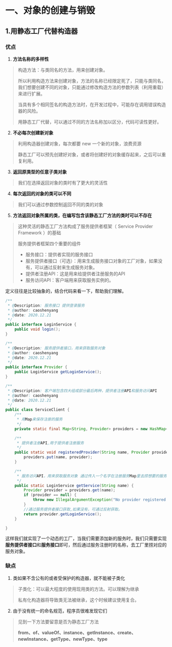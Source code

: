 # 一、对象的创建与销毁

## 1.用静态工厂代替构造器

### 优点

1. **方法名称的多样性**

> 构造方法：与类同名的方法，用来创建对象。
>
> 所以利用构造方法来创建对象，方法的名称已经限定死了，只能与类同名，我们想要创建不同的对象，只能通过修改构造方法的参数列表（利用重载）来进行扩展。
>
> 当具有多个相同签名的构造方法时，在开发过程中，可能存在调用错误构造器的风险。
>
> 用静态工厂代替，可以通过不同的方法名称加以区分，代码可读性更好。

2. **不必每次创建新对象**

> 利用构造器创建对象，每次都要 new 一个新的对象，浪费资源
>
> 静态工厂可以预先创建好对象，或者将创建好的对象缓存起来，之后可以重复利用。

3. **返回原类型的任意子类对象**

> 我们在选择返回对象的类时有了更大的灵活性

4. **每次返回的对象的类可以不同**

> 我们可以通过参数控制返回不同的类的对象

5. **方法返回对象所属的类，在编写包含该静态工厂方法的类时可以不存在**

> 这种灵活的静态工厂方法构成了服务提供者框架（ Service Provider Framework ）的基础
>
> 服务提供者框架四个重要的组件
>
> - 服务接口：提供者实现的服务接口
> - 服务提供者接口（可选）：用来生成服务接口对象的工厂对象，如果没有，可以通过反射来生成服务对象。
> - 提供者注册API：这是用来给提供者注册服务的API
> - 服务访问API：客户端用来获取服务实例的。

定义往往是比较抽象的，结合代码来看一下，帮助我们理解。

```java
/**
 * @Description: 服务接口 提供登录服务
 * @author: caoshenyang
 * @date: 2020.12.21
 */
public interface LoginService {
    public void login();
}

/**
 * @Description: 服务提供者接口，用来获取服务对象
 * @author: caoshenyang
 * @date: 2020.12.21
 */
public interface Provider {
    public LoginService getLoginService();
}

/**
 * @Description: 客户端包含四大组成部分最后两种，提供者注册API和服务访问API
 * @author: caoshenyang
 * @date: 2020.12.21
 */
public class ServiceClient {
    /**
     * 用Map来保存注册的服务
     */
    private static final Map<String, Provider> providers = new HashMap<String, Provider>();

    /**
     * 提供者注册API,用于提供者注册服务
     */
    public static void registeredProvider(String name, Provider provider) {
        providers.put(name, provider);
    }

    /**
     * 服务访问API，用来获取服务对象 通过传入一个名字在注册服务Map里去捞想要的服务对象（静态工厂）
     */
    public static LoginService getService(String name) {
        Provider provider = providers.get(name);
        if (provider == null) {
            throw new IllegalArgumentException("No provider registered with name=" + name);
        }
        //通过服务提供者接口获取,如果没有，可通过反射获取。
        return provider.getLoginService();
    }

}
```

这样我们就实现了一个动态的工厂，当我们需要添加新的服务时，我们只需要实现**服务提供者接口**和**服务接口**即可，然后通过服务注册时的名称，去工厂里捞对应的服务对象。



### 缺点

1. 类如果不含公有的或者受保护的构造器，就不能被子类化

> 子类化：可以最大程度的使用现用类的方法。可以理解为继承
>
> 私有化构造器将导致类无法被继承，这个时候建议使用复合。

2. 由于没有统一的命名规范，程序员很难发现它们

> 见到一下方法要留意是否为静态工厂方法
>
> **from、of、valueOf、instance、getInstance、create、newInstance、getType、newType、type**